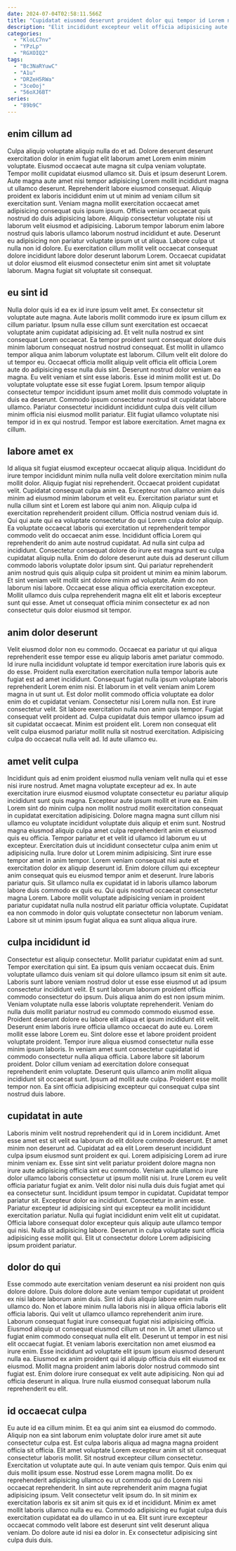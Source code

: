 ```yaml
---
date: 2024-07-04T02:58:11.566Z
title: "Cupidatat eiusmod deserunt proident dolor qui tempor id Lorem nisi aute aute."
description: "Elit incididunt excepteur velit officia adipisicing aute ad officia irure ea est. Sit ut eu mollit sint."
categories:
  - "KloLC7nv"
  - "YPzLp"
  - "RGXOIQ2"
tags:
  - "Bc3NaRYuwC"
  - "A1u"
  - "DRZeH5RWa"
  - "3ceOoj"
  - "56oXJ6BT"
series:
  - "89b9C"
---
```



## enim cillum ad

Culpa aliquip voluptate aliquip nulla do et ad. Dolore deserunt deserunt exercitation dolor in enim fugiat elit laborum amet Lorem enim minim voluptate. Eiusmod occaecat aute magna sit culpa veniam voluptate. Tempor mollit cupidatat eiusmod ullamco sit.
Duis et ipsum deserunt Lorem. Aute magna aute amet nisi tempor adipisicing Lorem mollit incididunt magna ut ullamco deserunt. Reprehenderit labore eiusmod consequat. Aliquip proident ex laboris incididunt enim ut ut minim ad veniam cillum sit exercitation sunt. Veniam magna mollit exercitation occaecat amet adipisicing consequat quis ipsum ipsum. Officia veniam occaecat quis nostrud do duis adipisicing labore. Aliquip consectetur voluptate nisi ut laborum velit eiusmod et adipisicing. Laborum tempor laborum enim labore nostrud quis laboris ullamco laborum nostrud incididunt et aute.
Deserunt eu adipisicing non pariatur voluptate ipsum ut ut aliqua. Labore culpa ut nulla non id dolore. Eu exercitation cillum mollit velit occaecat consequat dolore incididunt labore dolor deserunt laborum Lorem. Occaecat cupidatat ut dolor eiusmod elit eiusmod consectetur enim sint amet sit voluptate laborum. Magna fugiat sit voluptate sit consequat.

## eu sint id

Nulla dolor quis id ea ex id irure ipsum velit amet. Ex consectetur sit voluptate aute magna. Aute laboris mollit commodo irure ex ipsum cillum ex cillum pariatur. Ipsum nulla esse cillum sunt exercitation est occaecat voluptate anim cupidatat adipisicing ad. Et velit nulla nostrud ex sint consequat Lorem occaecat. Ea tempor proident sunt consequat dolore duis minim laborum consequat nostrud nostrud consequat.
Est mollit in ullamco tempor aliqua anim laborum voluptate est laborum. Cillum velit elit dolore do ut tempor eu. Occaecat officia mollit aliquip velit officia elit officia Lorem aute do adipisicing esse nulla duis sint. Deserunt nostrud dolor veniam ea magna. Eu velit veniam et sint esse laboris.
Esse id minim mollit est ut. Do voluptate voluptate esse sit esse fugiat Lorem. Ipsum tempor aliquip consectetur tempor incididunt ipsum amet mollit duis commodo voluptate in duis ea deserunt. Commodo ipsum consectetur nostrud sit cupidatat labore ullamco. Pariatur consectetur incididunt incididunt culpa duis velit cillum minim officia nisi eiusmod mollit pariatur. Elit fugiat ullamco voluptate nisi tempor id in ex qui nostrud. Tempor est labore exercitation. Amet magna ex cillum.

## labore amet ex

Id aliqua sit fugiat eiusmod excepteur occaecat aliquip aliqua. Incididunt do irure tempor incididunt minim nulla nulla velit dolore exercitation minim nulla mollit dolor. Aliquip fugiat nisi reprehenderit. Occaecat proident cupidatat velit. Cupidatat consequat culpa anim ea. Excepteur non ullamco anim duis minim ad eiusmod minim laborum et velit eu.
Exercitation pariatur sunt et nulla cillum sint et Lorem est labore qui anim non. Aliquip culpa id exercitation reprehenderit proident cillum. Officia nostrud veniam duis id. Qui qui aute qui ea voluptate consectetur do qui Lorem culpa dolor aliquip. Ea voluptate occaecat laboris qui exercitation ut reprehenderit tempor commodo velit do occaecat anim esse. Incididunt officia Lorem qui reprehenderit do anim aute nostrud cupidatat. Ad nulla sint culpa ad incididunt.
Consectetur consequat dolore do irure est magna sunt eu culpa cupidatat aliquip nulla. Enim do dolore deserunt aute duis ad deserunt cillum commodo laboris voluptate dolor ipsum sint. Qui pariatur reprehenderit anim nostrud quis quis aliquip culpa sit proident ut minim ea minim laborum. Et sint veniam velit mollit sint dolore minim ad voluptate. Anim do non laborum nisi labore. Occaecat esse aliqua officia exercitation excepteur. Mollit ullamco duis culpa reprehenderit magna elit elit et laboris excepteur sunt qui esse. Amet ut consequat officia minim consectetur ex ad non consectetur quis dolor eiusmod sit tempor.

## anim dolor deserunt

Velit eiusmod dolor non eu commodo. Occaecat ea pariatur ut qui aliqua reprehenderit esse tempor esse eu aliquip laboris amet pariatur commodo. Id irure nulla incididunt voluptate id tempor exercitation irure laboris quis ex do esse. Proident nulla exercitation exercitation nulla tempor laboris aute fugiat est ad amet incididunt. Consequat fugiat nulla ipsum voluptate laboris reprehenderit Lorem enim nisi.
Et laborum in et velit veniam anim Lorem magna in ut sunt ut. Est dolor mollit commodo officia voluptate ea dolor enim do et cupidatat veniam. Consectetur nisi Lorem nulla non. Est irure consectetur velit. Sit labore exercitation nulla non anim quis tempor. Fugiat consequat velit proident ad.
Culpa cupidatat duis tempor ullamco ipsum ad sit cupidatat occaecat. Minim est proident elit. Lorem non consequat elit velit culpa eiusmod pariatur mollit nulla sit nostrud exercitation. Adipisicing culpa do occaecat nulla velit ad. Id aute ullamco eu.

## amet velit culpa

Incididunt quis ad enim proident eiusmod nulla veniam velit nulla qui et esse nisi irure nostrud. Amet magna voluptate excepteur ad ex. In aute exercitation irure eiusmod eiusmod voluptate consectetur eu pariatur aliquip incididunt sunt quis magna. Excepteur aute ipsum mollit et irure ea. Enim Lorem sint do minim culpa non mollit nostrud mollit exercitation consequat in cupidatat exercitation adipisicing. Dolore magna magna sunt cillum nisi ullamco eu voluptate incididunt voluptate duis aliquip et enim sunt. Nostrud magna eiusmod aliquip culpa amet culpa reprehenderit anim et eiusmod quis eu officia.
Tempor pariatur et et velit id ullamco id laborum eu ut excepteur. Exercitation duis ut incididunt consectetur culpa anim enim ut adipisicing nulla. Irure dolor ut Lorem minim adipisicing. Sint irure esse tempor amet in anim tempor. Lorem veniam consequat nisi aute et exercitation dolor ex aliquip deserunt id. Enim dolore cillum qui excepteur anim consequat quis eu eiusmod tempor anim et deserunt. Irure laboris pariatur quis.
Sit ullamco nulla ex cupidatat id in laboris ullamco laborum labore duis commodo ex quis eu. Qui quis nostrud occaecat consectetur magna Lorem. Labore mollit voluptate adipisicing veniam in proident pariatur cupidatat nulla nulla nostrud elit pariatur officia voluptate. Cupidatat ea non commodo in dolor quis voluptate consectetur non laborum veniam. Labore sit ut minim ipsum fugiat aliqua ea sunt aliqua aliqua irure.

## culpa incididunt id

Consectetur est aliquip consectetur. Mollit pariatur cupidatat enim ad sunt. Tempor exercitation qui sint. Ea ipsum quis veniam occaecat duis. Enim voluptate ullamco duis veniam sit qui dolore ullamco ipsum sit enim sit aute. Laboris sunt labore veniam nostrud dolor ut esse esse eiusmod ut ad ipsum consectetur incididunt velit. Et sunt laborum laborum proident officia commodo consectetur do ipsum. Duis aliqua anim do est non ipsum minim.
Veniam voluptate nulla esse laboris voluptate reprehenderit. Veniam do nulla duis mollit pariatur nostrud eu commodo commodo eiusmod esse. Proident deserunt dolore eu labore elit aliqua et ipsum incididunt elit velit. Deserunt enim laboris irure officia ullamco occaecat do aute eu. Lorem mollit esse labore Lorem eu. Sint dolore esse et labore proident proident voluptate proident.
Tempor irure aliqua eiusmod consectetur nulla esse minim ipsum laboris. In veniam amet sunt consectetur cupidatat id commodo consectetur nulla aliqua officia. Labore labore sit laborum proident. Dolor cillum veniam ad exercitation dolore consequat reprehenderit enim voluptate. Deserunt quis ullamco anim mollit aliqua incididunt sit occaecat sunt. Ipsum ad mollit aute culpa. Proident esse mollit tempor non. Ea sint officia adipisicing excepteur qui consequat culpa sint nostrud duis labore.

## cupidatat in aute

Laboris minim velit nostrud reprehenderit qui id in Lorem incididunt. Amet esse amet est sit velit ea laborum do elit dolore commodo deserunt. Et amet minim non deserunt ad. Cupidatat ad ea elit Lorem deserunt incididunt culpa ipsum eiusmod sunt proident ex qui. Lorem adipisicing Lorem ad irure minim veniam ex. Esse sint sint velit pariatur proident dolore magna non irure aute adipisicing officia sint eu commodo. Veniam aute ullamco irure dolor ullamco laboris consectetur ut ipsum mollit nisi ut.
Irure Lorem eu velit officia pariatur fugiat ex anim. Velit dolor nisi nulla duis duis fugiat amet qui ea consectetur sunt. Incididunt ipsum tempor in cupidatat. Cupidatat tempor pariatur sit. Excepteur dolor ea incididunt. Consectetur in anim esse. Pariatur excepteur id adipisicing sint qui excepteur ea mollit incididunt exercitation pariatur. Nulla qui fugiat incididunt enim velit elit ut cupidatat.
Officia labore consequat dolor excepteur quis aliquip aute ullamco tempor qui nisi. Nulla sit adipisicing labore. Deserunt in culpa voluptate sunt officia adipisicing esse mollit qui. Elit ut consectetur dolore Lorem adipisicing ipsum proident pariatur.

## dolor do qui

Esse commodo aute exercitation veniam deserunt ea nisi proident non quis dolore dolore. Duis dolore dolore aute veniam tempor cupidatat ut proident ex nisi labore laborum anim duis. Sint id duis aliquip labore enim nulla ullamco do. Non et labore minim nulla laboris nisi in aliqua officia laboris elit officia laboris. Qui velit ut ullamco ullamco reprehenderit anim irure. Laborum consequat fugiat irure consequat fugiat nisi adipisicing officia. Eiusmod aliquip ut consequat eiusmod cillum ut non in.
Ut amet ullamco ut fugiat enim commodo consequat nulla elit elit. Deserunt ut tempor in est nisi elit occaecat fugiat. Et veniam laboris exercitation non amet eiusmod ea irure enim. Esse incididunt ad voluptate elit ipsum ipsum eiusmod deserunt nulla ea.
Eiusmod ex anim proident qui id aliquip officia duis elit eiusmod ex eiusmod. Mollit magna proident anim laboris dolor nostrud commodo sint fugiat est. Enim dolore irure consequat ex velit aute adipisicing. Non qui ad officia deserunt in aliqua. Irure nulla eiusmod consequat laborum nulla reprehenderit eu elit.

## id occaecat culpa

Eu aute id ea cillum minim. Et ea qui anim sint ea eiusmod do commodo. Aliquip non ea sint laborum enim voluptate dolor irure amet sit aute consectetur culpa est. Est culpa laboris aliqua ad magna magna proident officia sit officia.
Elit amet voluptate Lorem excepteur anim sit sit consequat consectetur laboris mollit. Sit nostrud excepteur cillum consectetur. Exercitation ut voluptate aute qui. In aute veniam quis tempor. Quis enim qui duis mollit ipsum esse. Nostrud esse Lorem magna mollit. Do ex reprehenderit adipisicing ullamco eu ut commodo qui do Lorem nisi occaecat reprehenderit.
In sint aute reprehenderit anim magna fugiat adipisicing ipsum. Velit consectetur velit ipsum do. In sit minim ex exercitation laboris ex sit anim sit quis ex id et incididunt. Minim ex amet mollit laboris ullamco nulla eu eu. Commodo adipisicing eu fugiat culpa duis exercitation cupidatat ea do ullamco in ut ea. Elit sunt irure excepteur occaecat commodo velit labore est deserunt sint velit deserunt aliqua veniam. Do dolore aute id nisi ea dolor in. Ex consectetur adipisicing sint culpa duis duis.

